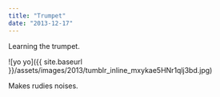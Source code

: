 ```yaml
---
title: "Trumpet"
date: "2013-12-17"
---
```


Learning the trumpet.

![yo yo]({{ site.baseurl }}/assets/images/2013/tumblr_inline_mxykae5HNr1qlj3bd.jpg)

Makes rudies noises.
